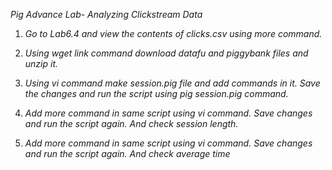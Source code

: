 *Pig Advance Lab- Analyzing Clickstream Data*

1. *Go to Lab6.4 and view the contents of clicks.csv using more command.*

2. *Using wget link command download datafu and piggybank files and unzip it.*

3. *Using vi command make session.pig file and add commands in it. Save the changes and run the script using    pig session.pig command.*

4. *Add more command in same script using vi command. Save changes and run the script again. And check     session length.*

5. *Add more command in same script using vi command. Save changes and run the script again. And check       average time*

